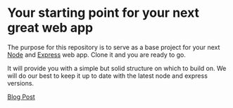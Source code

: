 # Your starting point for your next great web app

The purpose for this repository is to serve as a base project for your next [Node](http://nodejs.org/) and [Express](http://expressjs.com/) web app. Clone it and you are ready to go.

It will provide you with a simple but solid structure on which to build on. We will do our best to keep it up to date with the latest node and express versions.

[Blog Post](http://www.terlici.com/2014/08/25/best-practices-express-structure.html)
